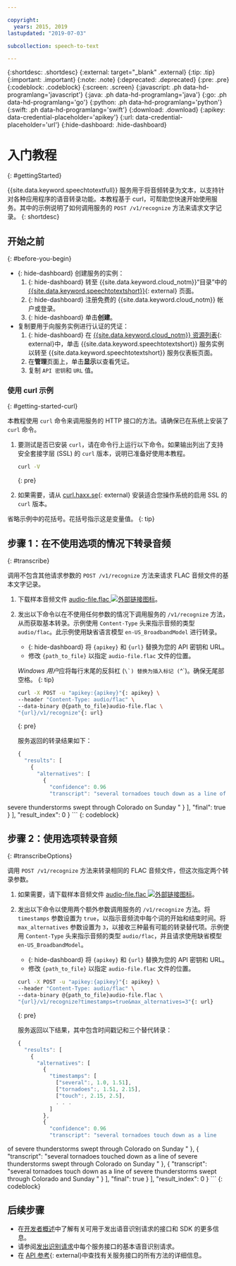 ```yaml
---

copyright:
  years: 2015, 2019
lastupdated: "2019-07-03"

subcollection: speech-to-text

---
```


{:shortdesc: .shortdesc}
{:external: target="_blank" .external}
{:tip: .tip}
{:important: .important}
{:note: .note}
{:deprecated: .deprecated}
{:pre: .pre}
{:codeblock: .codeblock}
{:screen: .screen}
{:javascript: .ph data-hd-programlang='javascript'}
{:java: .ph data-hd-programlang='java'}
{:go: .ph data-hd-programlang='go'}
{:python: .ph data-hd-programlang='python'}
{:swift: .ph data-hd-programlang='swift'}
{:download: .download}
{:apikey: data-credential-placeholder='apikey'}
{:url: data-credential-placeholder='url'}
{:hide-dashboard: .hide-dashboard}

# 入门教程
{: #gettingStarted}

{{site.data.keyword.speechtotextfull}} 服务用于将音频转录为文本，以支持针对各种应用程序的语音转录功能。本教程基于 curl，可帮助您快速开始使用服务。其中的示例说明了如何调用服务的 `POST /v1/recognize` 方法来请求文字记录。
{: shortdesc}

## 开始之前
{: #before-you-begin}

- {: hide-dashboard} 创建服务的实例：
    1.  {: hide-dashboard} 转至 {{site.data.keyword.cloud_notm}}“目录”中的 [{{site.data.keyword.speechtotextshort}}](https://{DomainName}/catalog/services/speech-to-text){: external} 页面。
    1.  {: hide-dashboard} 注册免费的 {{site.data.keyword.cloud_notm}} 帐户或登录。
    1.  {: hide-dashboard} 单击**创建**。
-   复制要用于向服务实例进行认证的凭证：
    1.  {: hide-dashboard} 在 [{{site.data.keyword.cloud_notm}} 资源列表](https://{DomainName}/resources){: external}中，单击 {{site.data.keyword.speechtotextshort}} 服务实例以转至 {{site.data.keyword.speechtotextshort}} 服务仪表板页面。
    1.  在**管理**页面上，单击**显示**以查看凭证。
    1.  复制 `API 密钥`和 `URL` 值。

### 使用 curl 示例
{: #getting-started-curl}

本教程使用 `curl` 命令来调用服务的 HTTP 接口的方法。请确保已在系统上安装了 `curl` 命令。

1.  要测试是否已安装 `curl`，请在命令行上运行以下命令。如果输出列出了支持安全套接字层 (SSL) 的 `curl` 版本，说明已准备好使用本教程。

    ```bash
    curl -V
    ```
    {: pre}

1.  如果需要，请从 [curl.haxx.se](https://curl.haxx.se/){: external} 安装适合您操作系统的启用 SSL 的 `curl` 版本。

省略示例中的花括号。花括号指示这是变量值。
{: tip}

## 步骤 1：在不使用选项的情况下转录音频
{: #transcribe}

调用不包含其他请求参数的 `POST /v1/recognize` 方法来请求 FLAC 音频文件的基本文字记录。

1.  下载样本音频文件 <a target="_blank" href="https://watson-developer-cloud.github.io/doc-tutorial-downloads/speech-to-text/audio-file.flac" download="audio-file.flac">audio-file.flac <img src="../../icons/launch-glyph.svg" alt="外部链接图标" title="外部链接图标"></a>。
1.  发出以下命令以在不使用任何参数的情况下调用服务的 `/v1/recognize` 方法，从而获取基本转录。示例使用 `Content-Type` 头来指示音频的类型 `audio/flac`。此示例使用缺省语言模型 `en-US_BroadbandModel` 进行转录。
    -   {: hide-dashboard} 将 `{apikey}` 和 `{url}` 替换为您的 API 密钥和 URL。
    -   修改 `{path_to_file}` 以指定 `audio-file.flac` 文件的位置。

    *Windows 用户*应将每行末尾的反斜杠 (``\`) 替换为插入标记 (``^`)。确保无尾部空格。
    {: tip}

    ```bash
    curl -X POST -u "apikey:{apikey}"{: apikey} \
    --header "Content-Type: audio/flac" \
    --data-binary @{path_to_file}audio-file.flac \
    "{url}/v1/recognize"{: url}
    ```
    {: pre}

    服务返回的转录结果如下：

    ```javascript
    {
      "results": [
        {
          "alternatives": [
            {
              "confidence": 0.96
              "transcript": "several tornadoes touch down as a line of
severe thunderstorms swept through Colorado on Sunday "
            }
          ],
          "final": true
        }
      ],
      "result_index": 0
    }
    ```
    {: codeblock}

## 步骤 2：使用选项转录音频
{: #transcribeOptions}

调用 `POST /v1/recognize` 方法来转录相同的 FLAC 音频文件，但这次指定两个转录参数。

1.  如果需要，请下载样本音频文件 <a target="_blank" href="https://watson-developer-cloud.github.io/doc-tutorial-downloads/speech-to-text/audio-file.flac" download="audio-file.flac">audio-file.flac <img src="../../icons/launch-glyph.svg" alt="外部链接图标" title="外部链接图标"></a>。
1.  发出以下命令以使用两个额外参数调用服务的 `/v1/recognize` 方法。将 `timestamps` 参数设置为 `true`，以指示音频流中每个词的开始和结束时间。将 `max_alternatives` 参数设置为 `3`，以接收三种最有可能的转录替代项。示例使用 `Content-Type` 头来指示音频的类型 `audio/flac`，并且请求使用缺省模型 `en-US_BroadbandModel`。
    -   {: hide-dashboard} 将 `{apikey}` 和 `{url}` 替换为您的 API 密钥和 URL。
    -   修改 `{path_to_file}` 以指定 `audio-file.flac` 文件的位置。

    ```bash
    curl -X POST -u "apikey:{apikey}"{: apikey} \
    --header "Content-Type: audio/flac" \
    --data-binary @{path_to_file}audio-file.flac \
    "{url}/v1/recognize?timestamps=true&max_alternatives=3"{: url}
    ```
    {: pre}

    服务返回以下结果，其中包含时间戳记和三个替代转录：

    ```javascript
    {
      "results": [
        {
          "alternatives": [
            {
              "timestamps": [
                ["several":, 1.0, 1.51],
                ["tornadoes":, 1.51, 2.15],
                ["touch":, 2.15, 2.5],
                . . .
              ]
            },
            {
              "confidence": 0.96
              "transcript": "several tornadoes touch down as a line
of severe thunderstorms swept through Colorado on Sunday "
            },
            {
              "transcript": "several tornadoes touched down as a line of
severe thunderstorms swept through Colorado on Sunday "
        },
            {
              "transcript": "several tornadoes touch down as a line
of severe thunderstorms swept through Colorado and Sunday "
            }
          ],
          "final": true
        }
      ],
      "result_index": 0
    }
    ```
    {: codeblock}

## 后续步骤

-   在[开发者概述](/docs/services/speech-to-text?topic=speech-to-text-developerOverview)中了解有关可用于发出语音识别请求的接口和 SDK 的更多信息。
-   请参阅[发出识别请求](/docs/services/speech-to-text?topic=speech-to-text-basic-request)中每个服务接口的基本语音识别请求。
-   在 [API 参考](https://{DomainName}/apidocs/speech-to-text){: external}中查找有关服务接口的所有方法的详细信息。
